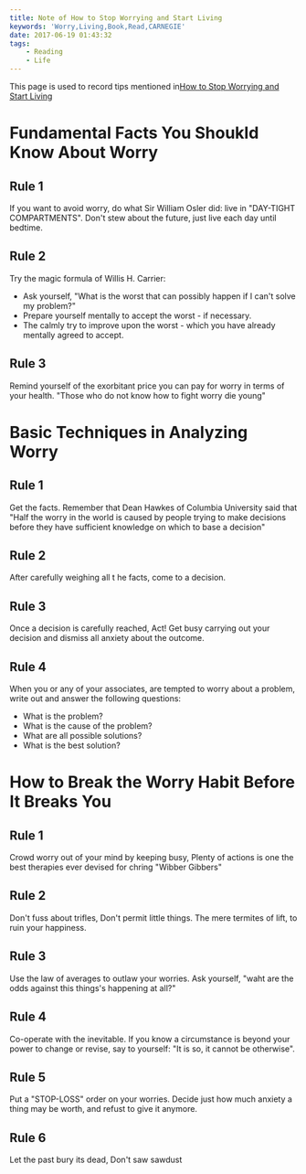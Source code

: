 ```yaml
---
title: Note of How to Stop Worrying and Start Living
keywords: 'Worry,Living,Book,Read,CARNEGIE'
date: 2017-06-19 01:43:32
tags:
	- Reading
	- Life
---
```


This page is used to record tips mentioned in[How to Stop Worrying and Start Living](https://www.amazon.com/How-Stop-Worrying-Start-Living/dp/0671733354)


# Fundamental Facts You Shoukld Know About Worry

## Rule 1
If you want to avoid worry, do what Sir William Osler did: live in "DAY-TIGHT COMPARTMENTS".
Don't stew about the future, just live each day until bedtime.

## Rule 2
Try the magic formula of Willis H. Carrier:

- Ask yourself, "What is the worst that can possibly happen if I can't solve my problem?"
- Prepare yourself mentally to accept the worst - if necessary.
- The calmly try to improve upon the worst - which you have already mentally agreed to accept.

## Rule 3
Remind yourself of the exorbitant price you can pay for worry in terms of your health. "Those who do not know how to fight worry die young"


<!--more-->

# Basic Techniques in Analyzing Worry

## Rule 1
Get the facts. Remember that Dean Hawkes of Columbia University said that "Half the worry in the world is caused by people trying to make decisions before they have sufficient knowledge on which to base a decision"

## Rule 2
After carefully weighing all t he facts, come to a decision.

## Rule 3
Once a decision is carefully reached, Act!
Get busy carrying out your decision and dismiss all anxiety about the outcome.

## Rule 4
When you or any of your associates, are tempted to worry about a problem, write out and answer the following questions:

- What is the problem?
- What is the cause of the problem?
- What are all possible solutions?
- What is the best solution?

# How to Break the Worry Habit Before It Breaks You

## Rule 1
Crowd worry out of your mind by keeping busy, Plenty of actions is one the best therapies ever devised for chring "Wibber Gibbers"

## Rule 2
Don't fuss about trifles, Don't permit little things. The mere termites of lift, to ruin your happiness.

## Rule 3
Use the law of averages to outlaw your worries. Ask yourself, "waht are the odds against this things's happening at all?"

## Rule 4
Co-operate with the inevitable. If you know a circumstance is beyond your power to change or revise, say to yourself: "It is so, it cannot be otherwise".

## Rule 5
Put a "STOP-LOSS" order on your worries. Decide just how much anxiety a thing may be worth, and refust to give it anymore.

## Rule 6
Let the past bury its dead, Don't saw sawdust
